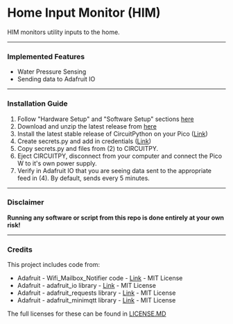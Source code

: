 # Home Input Monitor (HIM)

HIM monitors utility inputs to the home.

---

### Implemented Features
* Water Pressure Sensing
* Sending data to Adafruit IO

---

### Installation Guide
1. Follow "Hardware Setup" and "Software Setup" sections [here](https://kavi.sblmnl.co.za/home-input-monitor-part-1-water-pressure)
2. Download and unzip the latest release from [here](https://github.com/kavinaidoo/him/releases)
3. Install the latest stable release of CircuitPython on your Pico ([Link](https://circuitpython.org/board/raspberry_pi_pico_w/))
4. Create secrets.py and add in credentials ([Link](secrets_format.md))
5. Copy secrets.py and files from (2) to CIRCUITPY.
6. Eject CIRCUITPY, disconnect from your computer and connect the Pico W to it's own power supply.
7. Verify in Adafruit IO that you are seeing data sent to the appropriate feed in (4). By default, sends every 5 minutes.

---

### Disclaimer
**Running any software or script from this repo is done entirely at your own risk!**

---

### Credits
This project includes code from:
* Adafruit - Wifi_Mailbox_Notifier code - [Link](https://github.com/adafruit/Adafruit_Learning_System_Guides/blob/main/WiFi_Mailbox_Notifier/mailbox_code/code.py) - MIT License
* Adafruit - adafruit_io library - [Link](https://github.com/adafruit/Adafruit_CircuitPython_Bundle) - MIT License
* Adafruit - adafruit_requests library - [Link](https://github.com/adafruit/Adafruit_CircuitPython_Bundle) - MIT License
* Adafruit - adafruit_minimqtt library - [Link](https://github.com/adafruit/Adafruit_CircuitPython_Bundle) - MIT License

The full licenses for these can be found in [LICENSE.MD](LICENSE.MD)
